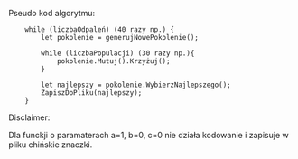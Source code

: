 Pseudo kod algorytmu:

        while (liczbaOdpaleń) (40 razy np.) {
            let pokolenie = generujNowePokolenie();
            
            while (liczbaPopulacji) (30 razy np.){
                pokolenie.Mutuj().Krzyżuj();
            }

            let najlepszy = pokolenie.WybierzNajlepszego();
            ZapiszDoPliku(najlepszy);
        }

Disclaimer:

Dla funckji o paramaterach a=1, b=0, c=0 nie działa kodowanie i zapisuje w pliku chińskie znaczki.
